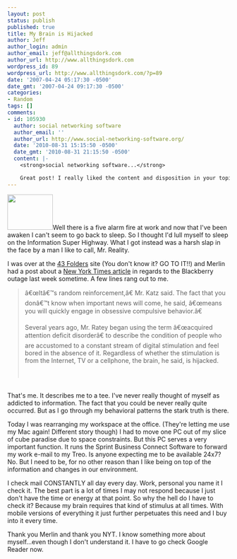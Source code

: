 ```yaml
---
layout: post
status: publish
published: true
title: My Brain is Hijacked
author: Jeff
author_login: admin
author_email: jeff@allthingsdork.com
author_url: http://www.allthingsdork.com
wordpress_id: 89
wordpress_url: http://www.allthingsdork.com/?p=89
date: '2007-04-24 05:17:30 -0500'
date_gmt: '2007-04-24 09:17:30 -0500'
categories:
- Random
tags: []
comments:
- id: 105930
  author: social networking software
  author_email: ''
  author_url: http://www.social-networking-software.org/
  date: '2010-08-31 15:15:50 -0500'
  date_gmt: '2010-08-31 21:15:50 -0500'
  content: |-
    <strong>social networking software...</strong>

    Great post! I really liked the content and disposition in your topic!...
---
```

<p><img src="http://www.allthingsdork.com/images/blackberry.jpg" class="right" height="80" width="103" />Well there is a five alarm fire at work and now that I've been awaken I can't seem to go back to sleep. So I thought I'd lull myself to sleep on the Information Super Highway. What I got instead was a harsh slap in the face by a man I like to call, Mr. Reality.</p>
<p>I was over at the <a href="http://www.43folders.com" target="_blank">43 Folders</a> site (You don't know it? GO TO IT!!) and Merlin had a post about a <a href="http://www.nytimes.com/2007/04/22/weekinreview/22richtel.html?pagewanted=print" target="_blank">New York Times article</a> in regards to the Blackberry outage last week sometime. A few lines rang out to me.</p>
<blockquote>
<p align="left">&acirc;&euro;&oelig;It&acirc;&euro;&trade;s random reinforcement,&acirc;&euro; Mr. Katz said. The fact that you don&acirc;&euro;&trade;t know when important news will come, he said, &acirc;&euro;&oelig;means you will quickly engage in obsessive compulsive behavior.&acirc;&euro;</p></p>
<p align="left"> Several years ago, Mr. Ratey began using the term &acirc;&euro;&oelig;acquired attention deficit disorder&acirc;&euro; to describe the condition of people who are accustomed to a constant stream of digital stimulation and feel bored in the absence of it. Regardless of whether the stimulation is from the Internet, TV or a cellphone, the brain, he said, is hijacked.</p><br />
</blockquote><br />
That's me. It describes me to a tee. I've never really thought of myself as addicted to information. The fact that you could be never really quite occurred. But as I go through my behavioral patterns the stark truth is there.</p>
<p>Today I was rearranging my workspace at the office. (They're letting me use my Mac again! Different story though) I had to move one PC out of my slice of cube paradise due to space constraints. But this PC serves a very important function. It runs the Sprint Business Connect Software to forward my work e-mail to my Treo. Is anyone expecting me to be available 24x7? No. But I need to be, for no other reason than I like being on top of the information and changes in our environment.</p>
<p>I check mail CONSTANTLY all day every day. Work, personal you name it I check it. The best part is a lot of times I may not respond because I just don't have the time or energy at that point. So why the hell do I have to check it? Because my brain requires that kind of stimulus at all times. With mobile versions of everything it just further perpetuates this need and I buy into it every time.</p>
<p>Thank you Merlin and thank you NYT. I know something more about myself...even though I don't understand it. I have to go check Google Reader now.</p>
